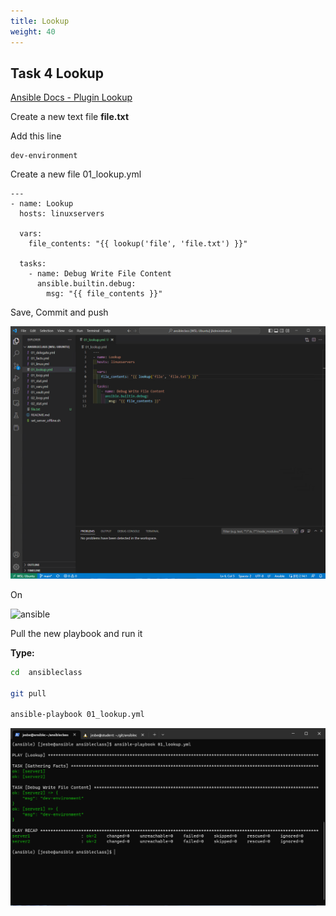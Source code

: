 ```yaml
---
title: Lookup
weight: 40
---
```


## Task 4 Lookup

[Ansible Docs - Plugin Lookup](https://docs.ansible.com/ansible/latest/plugins/lookup.html)

Create a new text file __file.txt__

Add this line

```text
dev-environment
```

Create a new file 01_lookup.yml

```ansible
---
- name: Lookup
  hosts: linuxservers

  vars:
    file_contents: "{{ lookup('file', 'file.txt') }}"

  tasks:
    - name: Debug Write File Content
      ansible.builtin.debug:
        msg: "{{ file_contents }}"

```

Save, Commit and push

![Alt text](images/001_ansible_lookup.png?raw=true "ansible delegate playbook")

On

![ansible](/images/ansible.png)

Pull the new playbook and run it

__Type:__

```bash
cd  ansibleclass

git pull

ansible-playbook 01_lookup.yml

```

![Alt text](images/002_ansible_lookup_playbook_run.png?raw=true "ansible delegate playbook run")
